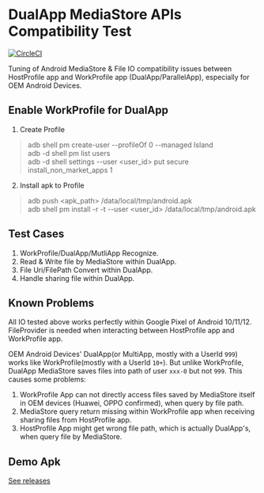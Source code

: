 # DualApp MediaStore APIs Compatibility Test
[![CircleCI](https://circleci.com/gh/kaedea/dulapp-mediastore-compatibility.svg?style=shield&circle-token=0408c3e1410b8176b0e9ff44e6ecd0cb2ed45c7b)](#)

Tuning of Android MediaStore & File IO compatibility issues between HostProfile app and
WorkProfile app (DualApp/ParallelApp), especially for OEM Android Devices.

## Enable WorkProfile for DualApp

1. Create Profile

> adb shell pm create-user --profileOf 0 --managed Island  
> adb -d shell pm list users  
> adb -d shell settings --user <user_id> put secure install_non_market_apps 1  

2. Install apk to Profile

> adb push <apk_path> /data/local/tmp/android.apk  
> adb shell pm install -r -t --user <user_id> /data/local/tmp/android.apk  

## Test Cases

1. WorkProfile/DualApp/MutliApp Recognize.
2. Read & Write file by MediaStore within DualApp.
3. File Uri/FilePath Convert within DualApp.
4. Handle sharing file  within DualApp.

## Known Problems

All IO tested above works perfectly within Google Pixel of Android 10/11/12. FileProvider is needed when interacting
between HostProfile app and WorkProfile app.

OEM Android Devices' DualApp(or MultiApp, mostly with a UserId `999`) works like WorkProfile(mostly with a UserId `10+`).
But unlike WorkProfile, DualApp MediaStore saves files into path of user `xxx-0` but not `999`. This
causes some problems:

1. WorkProfile App can not directly access files saved by MediaStore itself in OEM devices (Huawei, OPPO confirmed), when query by file path.
2. MediaStore query return missing within WorkProfile app when receiving sharing files from HostProfile app.
3. HostProfile App might get wrong file path, which is actually DualApp's, when query file by MediaStore.

## Demo Apk

[See releases](https://github.com/kaedea/dulapp-mediastore-compatibility/releases)

